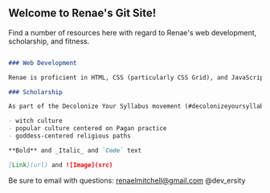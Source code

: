 ## Welcome to Renae's Git Site!

Find a number of resources here with regard to Renae's web development, scholarship, and fitness.  

```markdown

### Web Development 

Renae is proficient in HTML, CSS (particularly CSS Grid), and JavaScript.  

### Scholarship

As part of the Decolonize Your Syllabus movement (#decolonizeyoursyllabus), Renae's academic interests center on writers of color from across the American Hemisphere.  Her scholarly interests also delve into occult practices and worldviews, such as: 

- witch culture 
- popular culture centered on Pagan practice
- goddess-centered religious paths 

**Bold** and _Italic_ and `Code` text 

[Link](url) and ![Image](src)
```

Be sure to email with questions: renaelmitchell@gmail.com
@dev_ersity 

